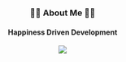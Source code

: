 <h3 align="center"><b>👩‍💻 About Me 👩‍💻</b></h3>  
<h4 align="center"><b>Happiness Driven Development</b></h4> 
<p align="center">
  <img src="https://user-images.githubusercontent.com/83059234/224373135-1d442617-ce55-4f22-9de4-b46118185cd5.gif"/>
<!--   <img src="https://user-images.githubusercontent.com/83059234/224372184-d43ac064-dff5-42e7-b976-529a8bd4e678.gif"/> -->
<!-- ![Spongebob Patrick Happy Dance](https://user-images.githubusercontent.com/83059234/224372184-d43ac064-dff5-42e7-b976-529a8bd4e678.gif) -->
  </p>
  
  
<!-- ![Spongebob Rave Dance Party](https://user-images.githubusercontent.com/83059234/224373135-1d442617-ce55-4f22-9de4-b46118185cd5.gif) -->
